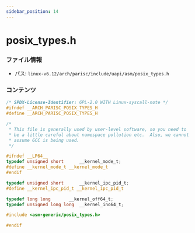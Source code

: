 ```yaml
---
sidebar_position: 14
---
```

# posix_types.h

### ファイル情報

- パス: `linux-v6.12/arch/parisc/include/uapi/asm/posix_types.h`

### コンテンツ

```h
/* SPDX-License-Identifier: GPL-2.0 WITH Linux-syscall-note */
#ifndef __ARCH_PARISC_POSIX_TYPES_H
#define __ARCH_PARISC_POSIX_TYPES_H

/*
 * This file is generally used by user-level software, so you need to
 * be a little careful about namespace pollution etc.  Also, we cannot
 * assume GCC is being used.
 */

#ifndef __LP64__
typedef unsigned short		__kernel_mode_t;
#define __kernel_mode_t __kernel_mode_t
#endif

typedef unsigned short		__kernel_ipc_pid_t;
#define __kernel_ipc_pid_t __kernel_ipc_pid_t

typedef long long		__kernel_off64_t;
typedef unsigned long long	__kernel_ino64_t;

#include <asm-generic/posix_types.h>

#endif

```
